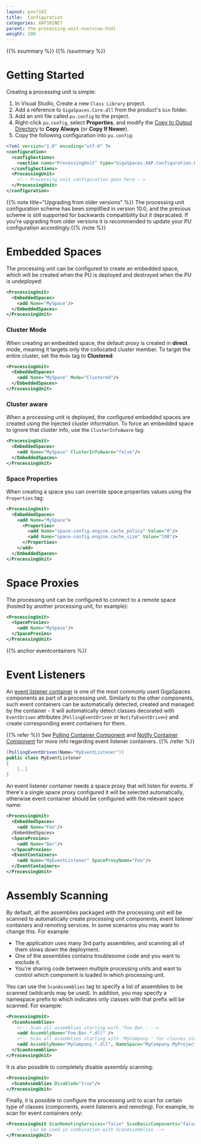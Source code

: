 ```yaml
---
layout: post102
title:  Configuration
categories: XAP102NET
parent: the-processing-unit-overview.html
weight: 100
---
```


{{% ssummary %}}  {{% /ssummary %}}

# Getting Started

Creating a processing unit is simple:

1. In Visual Studio, Create a new `Class Library` project.
2. Add a reference to `GigaSpaces.Core.dll` from the product's `bin` folder.
3. Add an xml file called `pu.config` to the project.
4. Right-click `pu.config`, select **Properties**, and modify the [Copy to Output Directory](http://msdn.microsoft.com/en-us/library/0c6xyb66%28v=vs.100%29.aspx) to **Copy Always** (or **Copy If Newer**).
5. Copy the following configuration into `pu.config`:

```xml
<?xml version="1.0" encoding="utf-8" ?>
<configuration>
  <configSections>
    <section name="ProcessingUnit" type="GigaSpaces.XAP.Configuration.ProcessingUnitConfigurationSection, GigaSpaces.Core"/>
  </configSections>
  <ProcessingUnit>
    <!-- Processing unit configuration goes here -->
  </ProcessingUnit>
</configuration>
```

{{% note title="Upgrading from older versions" %}}
The processing unit configuration scheme has been simplified in version 10.0, and the previous scheme is still supported for backwards compatibility but it depracated. If you're upgrading from older versions it is recommended to update your PU configuration accordingly.{{% /note %}}

# Embedded Spaces

The processing unit can be configured to create an embedded space, which will be created when the PU is deployed and destroyed when the PU is undeployed:

```xml
<ProcessingUnit>
  <EmbeddedSpaces>
    <add Name="MySpace"/>
  </EmbeddedSpaces>
</ProcessingUnit>
```

### Cluster Mode

When creating an embedded space, the default proxy is created in **direct** mode, meaning it targets only the collocated cluster member. To target the entire cluster, set the `Mode` tag to **Clustered**:

```xml
<ProcessingUnit>
  <EmbeddedSpaces>
    <add Name="MySpace" Mode="Clustered"/>
  </EmbeddedSpaces>
</ProcessingUnit>
```

### Cluster aware

When a processing unit is deployed, the configured embedded spaces are created using the injected cluster information. To force an embedded space to ignore that cluster info, use the `ClusterInfoAware` tag:

```xml
<ProcessingUnit>
  <EmbeddedSpaces>
    <add Name="MySpace" ClusterInfoAware="false"/>
  </EmbeddedSpaces>
</ProcessingUnit>
```

### Space Properties

When creating a space you can override space properties values using the `Properties` tag:

```xml
<ProcessingUnit>
  <EmbeddedSpaces>
    <add Name="MySpace">
      <Properties>
        <add Name="space-config.engine.cache_policy" Value="0"/>
        <add Name="space-config.engine.cache_size" Value="100"/>
      </Properties>
    </add>
  </EmbeddedSpaces>
</ProcessingUnit>
```

# Space Proxies

The processing unit can be configured to connect to a remote space (hosted by another processing unit, for example):

```xml
<ProcessingUnit>
  <SpaceProxies>
    <add Name="MySpace"/>
  </SpaceProxies>
</ProcessingUnit>
```

{{% anchor eventcontainers %}}

# Event Listeners

An [event listener container](./event-processing.html) is one of the most commonly used GigaSpaces components as part of a processing unit. Similarly to the other components, such event containers can be automatically detected, created and managed by the container - 
it will automatically detect classes decorated with `EventDriven` attributes (`PollingEventDriven` or `NotifyEventDriven`) and create corresponding event containers for them.

{{% refer %}}
See [Polling Container Component](./polling-container.html) and [Notify Container Component](./notify-container.html) for more info regarding event listener containers.
{{% /refer %}}

```c#
[PollingEventDriven(Name="MyEventListener")]
public class MyEventListener
{
    [..]
}
```

An event listener container needs a space proxy that will listen for events. If there's a single space proxy configured it will be selected automatically, otherwise event container should be configured with the relevant space name:

```xml
<ProcessingUnit>
  <EmbeddedSpaces>
    <add Name="Foo"/>
  /EmbeddedSpaces>
  <SpaceProxies>
    <add Name="Bar"/>
  </SpaceProxies>
  <EventContainers>
    <add Name="MyEventListener" SpaceProxyName="Foo"/>
  </EventContainers>
</ProcessingUnit>
```

# Assembly Scanning

By default, all the assemblies packaged with the processing unit will be scanned to automatically create processing unit components, event listener containers and remoting services. In some scenarios you may want to change this. For example:

* The application uses many 3rd party assemblies, and scanning all of them slows down the deployment.
* One of the assemblies contains troublesome code and you want to exclude it.
* You're sharing code between multiple processing units and want to control which component is loaded in which processing unit.

You can use the `ScanAssemblies` tag to specify a list of assemblies to be scanned (wildcards may be used). In addition, you may specify a namespace prefix to which indicates only classes with that prefix will be scanned. For example:

```xml
<ProcessingUnit>
  <ScanAssemblies>
    <!-- Scan all assemblies starting with 'Foo.Bar.' -->
    <add AssemblyName="Foo.Bar.*.dll" />
    <!-- Scan all assemblies starting with 'MyCompany.' for classes starting with 'MyCompany.MyProject.'  -->
    <add AssemblyName="MyCompany.*.dll", NameSpace="MyCompany.MyProject."/>
  </ScanAssemblies>
</ProcessingUnit>
```

It is also possible to completely disable assembly scanning:

```xml
<ProcessingUnit>
  <ScanAssemblies Disabled="true"/>
</ProcessingUnit>
```


Finally, it is possible to configure the processing unit to scan for certain type of classes (components, event listeners and remoting). For example, to scan for event containers only:

```xml
<ProcessingUnit ScanRemotingServices="false" ScanBasicComponents="false" ScanEventContainers="true">
    <!-- Can be used in combination with ScanAssemblies -->
</ProcessingUnit>
```
